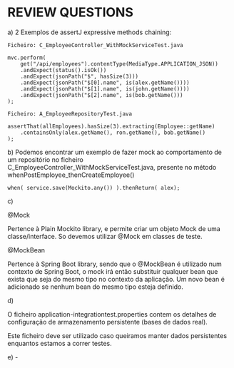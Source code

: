# REVIEW QUESTIONS

a)
2 Exemplos de assertJ expressive methods chaining:

```
Ficheiro: C_EmployeeController_WithMockServiceTest.java

mvc.perform(
    get("/api/employees").contentType(MediaType.APPLICATION_JSON))
    .andExpect(status().isOk())
    .andExpect(jsonPath("$", hasSize(3)))
    .andExpect(jsonPath("$[0].name", is(alex.getName())))
    .andExpect(jsonPath("$[1].name", is(john.getName())))
    .andExpect(jsonPath("$[2].name", is(bob.getName()))
);
```

```
Ficheiro: A_EmployeeRepositoryTest.java

assertThat(allEmployees).hasSize(3).extracting(Employee::getName)
    .containsOnly(alex.getName(), ron.getName(), bob.getName()
);
```

b)
Podemos encontrar um exemplo de fazer mock ao comportamento de um repositório no ficheiro C_EmployeeController_WithMockServiceTest.java, presente no método whenPostEmployee_thenCreateEmployee()

```
when( service.save(Mockito.any()) ).thenReturn( alex);
```

c)

@Mock

Pertence à Plain Mockito library, e permite criar um objeto Mock de uma classe/interface. So devemos utilizar @Mock em classes de teste.

@MockBean

Pertence à Spring Boot library, sendo que o @MockBean é utilizado num contexto de Spring Boot, o mock irá então substituir qualquer bean que exista que seja do mesmo tipo no contexto da aplicação. Um novo bean é adicionado se nenhum bean do mesmo tipo esteja definido.

d)

O ficheiro application-integrationtest.properties contem os detalhes de configuração de armazenamento persistente (bases de dados real).

Este ficheiro deve ser utilizado caso queiramos manter dados persistentes enquantos estamos a correr testes.

e) -
